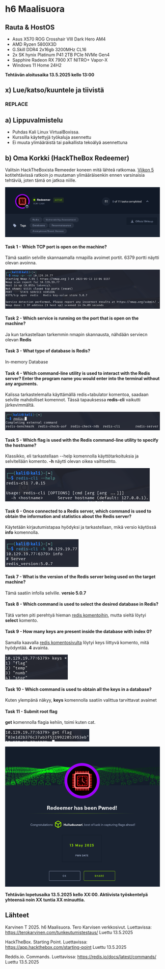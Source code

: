 # h6 Maalisuora

## Rauta & HostOS

- Asus X570 ROG Crosshair VIII Dark Hero AM4
- AMD Ryzen 5800X3D
- G.Skill DDR4 2x16gb 3200MHz CL16
- 2x SK hynix Platinum P41 2TB PCIe NVMe Gen4
- Sapphire Radeon RX 7900 XT NITRO+ Vapor-X
- Windows 11 Home 24H2

**Tehtävän aloitusaika 13.5.2025 kello 13:00**

## x) Lue/katso/kuuntele ja tiivistä

### REPLACE

## a) Lippuvalmistelu

- Puhdas Kali Linux VirtualBoxissa.
- Kurssilla käytettyjä työkaluja asennettu
- Ei muuta ylimääräistä tai paikallista tekoälyä asennettuna

## b) Oma Korkki (HackTheBox Redeemer)
Valitsin HackTheBoxista Remeeder koneen mitä lähteä ratkomaa. [Viikon 5](https://github.com/nurminenkasper/Tunkeutumistestaus/blob/main/h5/h5-Kohti-omaa-treeni%C3%A4.md) kotitehtävissä ratkoin jo muutaman ylimääräisenkin ennen varsinaisia tehtäviä, joten tämä on jatkoa niille.

![K1](1.png)

####  Task 1 - Which TCP port is open on the machine?
Tämä saatiin selville skannaamalla nmapilla avoimet portit. 6379 portti näytti olevan avoinna.

![K2](2.png)

#### Task 2 - Which service is running on the port that is open on the machine? 
Ja kun tarkastellaan tarkemmin nmapin skannausta, nähdään serviecn olevan **Redis**

#### Task 3 - What type of database is Redis?
In-memory Database

#### Task 4 - Which command-line utility is used to interact with the Redis server? Enter the program name you would enter into the terminal without any arguments.
Kalissa tarkastelemalla käyttämällä redis+tabulator komentoa, saadaan selville mahdolliset komennot. Tässä tapauksessa **redis-cli** vaikutti järkevimmältä.

![K3](3.png)

#### Task 5 - Which flag is used with the Redis command-line utility to specify the hostname?
Klassikko, eli tarkastellaan --help komennolla käyttötarkoituksia ja selvitellään komento. **-h** näytti olevan oikea vaihtoehto.

![K4](4.png)

#### Task 6 - Once connected to a Redis server, which command is used to obtain the information and statistics about the Redis server?
Käytetään kirjautumistapaa hyödyksi ja tarkastellaan, mikä versio käytössä **info** komennolla.

![K5](5.png)

#### Task 7 - What is the version of the Redis server being used on the target machine?
Tämä saatiin infolla selville. **versio 5.0.7**

#### Task 8 - Which command is used to select the desired database in Redis?
Tätä varten piti perehtyä hieman [redis komentoihin](https://redis.io/docs/latest/commands/), mutta sieltä löytyi **select** komento.

#### Task 9 - How many keys are present inside the database with index 0?
Samalla kaavalla [redis komentosivulta](https://redis.io/docs/latest/commands/keys/) löytyi keys liittyvä komento, mitä hyödyntää. **4** avainta.

![K6](6.png)

#### Task 10 - Which command is used to obtain all the keys in a database?
Kuten ylempänä näkyy, **keys** komennolla saatiin valittua tarvittavat avaimet

#### Task 11 - Submit root flag
**get** komennolla flagia kehiin, toimi kuten cat.

![K7](7.png)

![K8](8.png)

**Tehtävän lopetusaika 13.5.2025 kello XX:00. Aktiivista työskentelyä yhteensä noin XX tuntia XX minuuttia.**

## Lähteet
Karvinen T 2025. h6 Maalisuora. Tero Karvisen verkkosivut. Luettavissa: https://terokarvinen.com/tunkeutumistestaus/ Luettu 13.5.2025

HackTheBox. Starting Point. Luettavissa: https://app.hackthebox.com/starting-point Luettu 13.5.2025

Reddis.io. Commands. Luettavissa: https://redis.io/docs/latest/commands/ Luettu 13.5.2025
